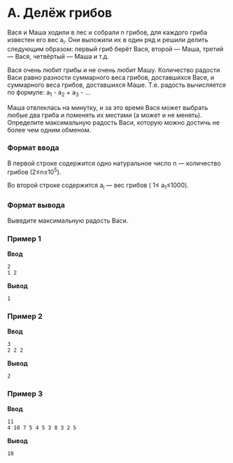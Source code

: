 # A. Делёж грибов

Вася и Маша ходили в лес и собрали n грибов, для каждого гриба известен его вес a<sub>i</sub>. Они выложили их в один
ряд и решили делить следующим образом: первый гриб берёт Вася, второй — Маша, третий — Вася, четвёртый — Маша и т.д.

Вася очень любит грибы и не очень любит Машу. Количество радости Васи равно разности суммарного веса грибов, доставшихся
Васе, и суммарного веса грибов, доставшихся Маше. Т.е. радость вычисляется по формуле:
a<sub>1</sub> - a<sub>2</sub> + a<sub>3</sub> - ...

Маша отвлеклась на минутку, и за это время Вася может выбрать любые два гриба и поменять их местами (а может и не
менять). Определите максимальную радость Васи, которую можно достичь не более чем одним обменом.

### Формат ввода

В первой строке содержится одно натуральное число n — количество грибов (2≤n≤10<sup>5</sup>).

Во второй строке содержится a<sub>i</sub> — вес грибов ( 1≤ a<sub>1</sub>≤1000).

### Формат вывода

Выведите максимальную радость Васи.

### Пример 1

**Ввод**

```
2
1 2
```

**Вывод**

```
1
```

### Пример 2

**Ввод**

```
3
2 2 2
```

**Вывод**

```
2
```

### Пример 3

**Ввод**

```
11
4 10 7 5 4 5 3 8 3 2 5
```

**Вывод**

```
10
```